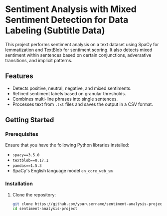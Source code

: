 # Sentiment Analysis with Mixed Sentiment Detection for Data Labeling (Subtitle Data)

This project performs sentiment analysis on a text dataset using SpaCy for lemmatization and TextBlob for sentiment scoring. It also detects mixed sentiment within sentences based on certain conjunctions, adversative transitions, and implicit patterns.

## Features
- Detects positive, neutral, negative, and mixed sentiments.
- Refined sentiment labels based on granular thresholds.
- Combines multi-line phrases into single sentences.
- Processes text from `.txt` files and saves the output in a CSV format.

## Getting Started

### Prerequisites

Ensure that you have the following Python libraries installed:

- `spacy==3.5.0`
- `textblob==0.17.1`
- `pandas==1.5.3`
- SpaCy's English language model `en_core_web_sm`

### Installation

1. Clone the repository:

   ```bash
   git clone https://github.com/yourusername/sentiment-analysis-project.git
   cd sentiment-analysis-project
